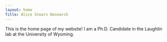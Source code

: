 ```yaml
---
layout: home
Title: Alice Stears Research
---
```

This is the home page of my website! 
I am a Ph.D. Candidate in the Laughlin lab at the University of Wyoming. 
